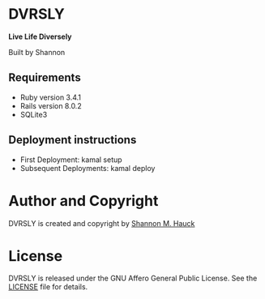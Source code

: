 # **DVRSLY**
**Live Life Diversely**

Built by Shannon

## Requirements
* Ruby version 3.4.1
* Rails version 8.0.2
* SQLite3

## Deployment instructions
* First Deployment: kamal setup
* Subsequent Deployments: kamal deploy


# Author and Copyright
DVRSLY is created and copyright by [Shannon M. Hauck](https://github.com/smhauck)

# License
DVRSLY is released under the GNU Affero General Public License.  See the [LICENSE](LICENSE) file for details.
